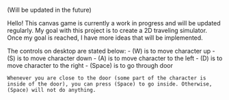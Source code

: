 (Will be updated in the future)

Hello! This canvas game is currently a work in progress and will be updated regularly. My goal with this project is to create a 2D traveling simulator. Once my goal is reached, I have more ideas that will be implemented.

The controls on desktop are stated below:
    - (W) is to move character up
    - (S) is to move character down
    - (A) is to move character to the left
    - (D) is to move character to the right
    - (Space) is to go through door

    Whenever you are close to the door (some part of the character is inside of the door), you can press (Space) to go inside. Otherwise, (Space) will not do anything.